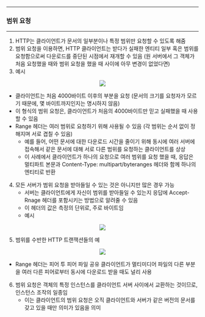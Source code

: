 -----
### 범위 요청
-----
1. HTTP는 클라이언트가 문서의 일부분이나 특정 범위만 요청할 수 있도록 해줌
2. 범위 요청을 이용하면, HTTP 클라이언트는 받다가 실패한 엔티티 일부 혹은 범위를 요청함으로써 다운로드를 중단된 시점에서 재개할 수 있음 (원 서버에서 그 객체가 처음 요청했을 때와 범위 요청을 했을 때 사이에 아무 변경이 없었다면)
3. 예시
<div align="center">
<img src="https://github.com/user-attachments/assets/c6442a68-f3ba-470f-98e3-f5c36456c8ad">
</div>

  - 클라이언트는 처음 4000바이트 이후의 부분을 요청 (문서의 크기를 요청자가 모르기 때문에, 몇 바이트까지인지는 명시하지 않음)
  - 이 형식의 범위 요청은, 클라이언트가 처음의 4000바이트만 믿고 실패했을 때 사용할 수 있음
  - Range 헤더는 여러 범위로 요청하기 위해 사용될 수 있음 (각 범위는 순서 없이 정해지며 서로 겹칠 수 있음)
    + 예를 들어, 어떤 문서에 대한 다운로드 시간을 줄이기 위해 동시에 여러 서버에 접속해서 같은 문서에 대해 서로 다른 범위를 요청하는 클라이언트를 상상
    + 이 사례에서 클라이언트가 하나의 요청으로 여러 범위를 요청 했을 때, 응답은 멀티파트 본문과 Content-Type: multipart/byteranges 헤더와 함께 하나의 엔티티로 반환

4. 모든 서버가 범위 요청을 받아들일 수 있는 것은 아니지만 많은 경우 가능
   - 서버는 클라이언트에게 자신이 범위를 받아들일 수 있는지 응답에 Accept-Rnage 헤더를 포함시키는 방법으로 알려줄 수 있음
   - 이 헤더의 값은 측정의 단위로, 주로 바이트임
   - 예시
<div align="center">
<img src="https://github.com/user-attachments/assets/55a26075-7574-4e20-845a-8cf9d05673f9">
</div>

5. 범위를 수반한 HTTP 트랜잭션들의 예
<div align="center">
<img src="https://github.com/user-attachments/assets/ce2e69c9-4915-45c2-b089-7d1847897910">
</div>

   - Range 헤더는 피어 투 피어 파일 공유 클라이언트가 멀티미디어 파일의 다른 부분을 여러 다른 피어로부터 동시에 다운로드 받을 때도 널리 사용

6. 범위 요청은 객체의 특정 인스턴스를 클라이언트 서버 사이에서 교환하는 것이므로, 인스턴스 조작의 일종임
   - 이는 클라이언트의 범위 요청은 오직 클라이언트와 서버가 같은 버전의 문서를 갖고 있을 때만 의미가 있음을 의미
  
